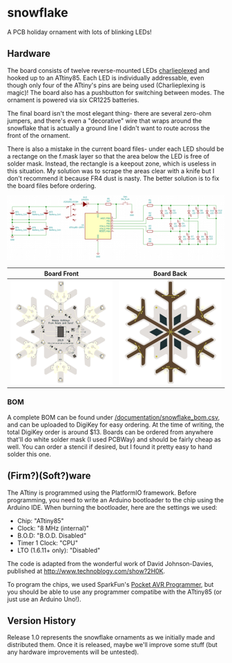 # snowflake
 A PCB holiday ornament with lots of blinking LEDs!

## Hardware
The board consists of twelve reverse-mounted LEDs [charlieplexed](https://en.wikipedia.org/wiki/Charlieplexing) and hooked up to an ATtiny85. Each LED is individually addressable, even though only four of the ATtiny's pins are being used (Charlieplexing is magic)! The board also has a pushbutton for switching between modes. The ornament is powered via six CR1225 batteries.

The final board isn't the most elegant thing- there are several zero-ohm jumpers, and there's even a "decorative" wire that wraps around the snowflake that is actually a ground line I didn't want to route across the front of the ornament.

There is also a mistake in the current board files- under each LED should be a rectange on the f.mask layer so that the area below the LED is free of solder mask. Instead, the rectangle is a keepout zone, which is useless in this situation. My solution was to scrape the areas clear with a knife but I don't recommend it because FR4 dust is nasty. The better solution is to fix the board files before ordering.

![Snowflake Schematic](/documentation/img/snowflake_schematic.png)


Board Front             |  Board Back
:-------------------------:|:-------------------------:
![](/documentation/img/snowflake_front_render.png)  |  ![](/documentation/img/snowflake_back_render.png)

### BOM
A complete BOM can be found under [/documentation/snowflake_bom.csv](/documentation/snowflake_bom.csv), and can be uploaded to DigiKey for easy ordering. At the time of writing, the total DigiKey order is around $13. Boards can be ordered from anywhere that'll do white solder mask (I used PCBWay) and should be fairly cheap as well. You can order a stencil if desired, but I found it pretty easy to hand solder this one.

## (Firm?)(Soft?)ware
The ATtiny is programmed using the PlatformIO framework. Before programming, you need to write an Arduino bootloader to the chip using the Arduino IDE. When burning the bootloader, here are the settings we used:

+ Chip: "ATtiny85"
+ Clock: "8 MHz (internal)"
+ B.O.D: "B.O.D. Disabled"
+ Timer 1 Clock: "CPU"
+ LTO (1.6.11+ only): "Disabled"

The code is adapted from the wonderful work of David Johnson-Davies, published at http://www.technoblogy.com/show?2H0K.

To program the chips, we used SparkFun's [Pocket AVR Programmer](https://www.sparkfun.com/products/9825), but you should be able to use any programmer compatibe with the ATtiny85 (or just use an Arduino Uno!).

## Version History
Release 1.0 represents the snowflake ornaments as we initially made and distributed them. Once it is released, maybe we'll improve some stuff (but any hardware improvements will be untested).
